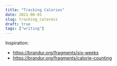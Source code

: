 ```yaml
---
title: "Tracking Calories"
date: 2021-06-01
slug: tracking_caloreis
draft: true
tags: ["writing"]
---
```


Inspiration:
- https://brandur.org/fragments/six-weeks
- https://brandur.org/fragments/calorie-counting


